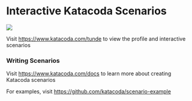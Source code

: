 # Interactive Katacoda Scenarios

[![](http://shields.katacoda.com/katacoda/tunde/count.svg)](https://www.katacoda.com/tunde "Get your profile on Katacoda.com")

Visit https://www.katacoda.com/tunde to view the profile and interactive scenarios

### Writing Scenarios
Visit https://www.katacoda.com/docs to learn more about creating Katacoda scenarios

For examples, visit https://github.com/katacoda/scenario-example
